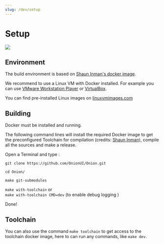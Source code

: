 ```yaml
---
slug: /dev/setup
---
```


# Setup

![](https://user-images.githubusercontent.com/7110113/184558441-dc2783c1-0447-489d-9bde-b99d63b6d4b7.png)


## Environment

The build environment is based on [Shaun Inman's docker image](https://github.com/shauninman/union-miyoomini-toolchain).

We recommend to use a Linux VM with Docker installed. For example you can use [VMware Workstation Player](https://www.vmware.com/fr/products/workstation-player.html) or [VirtualBox](https://www.virtualbox.org/wiki/Downloads).

You can find pre-installed Linux images on [linuxvmimages.com](https://www.linuxvmimages.com/)


## Building

Docker must be installed and running. 

The following command lines will install the required Docker image to get the preconfigured Toolchain for compilation (credits: [Shaun Inman](https://github.com/shauninman/union-miyoomini-toolchain)), compile all the sources and make a release.

Open a Terminal and type : 

`git clone https://github.com/OnionUI/Onion.git`

`cd Onion/`

`make git-submodules`

`make with-toolchain` or  
`make with-toolchain CMD=dev` (to enable debug logging )

Done!


## Toolchain

You can also use the command `make toolchain` to get access to the toolchain docker image, here to can run any commands, like `make dev`.
